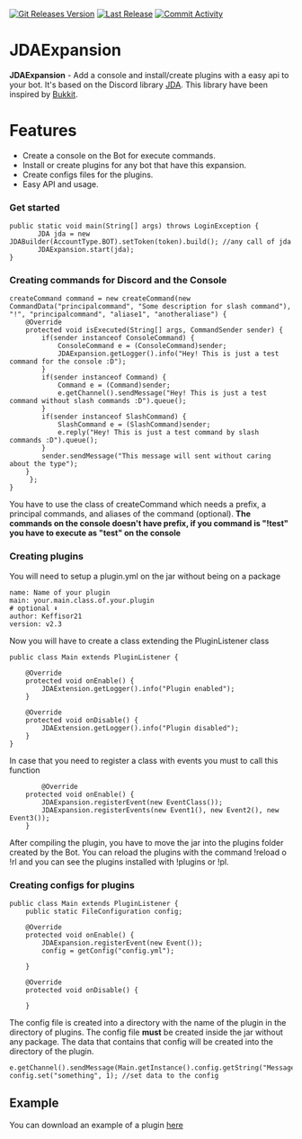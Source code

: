 [![Git Releases Version](https://img.shields.io/github/release/Keffisor/JDAExpansion)](https://github.com/Keffisor/JDAExpansion/releases)
[![Last Release](https://img.shields.io/github/release-date/Keffisor/JDAExpansion)](https://github.com/Keffisor/JDAExpansion/releases)
[![Commit Activity](https://img.shields.io/github/commit-activity/m/Keffisor/JDAExpansion)](https://github.com/Keffisor/JDAExpansion/commits/master)
<br>
# JDAExpansion
**JDAExpansion** - Add a console and install/create plugins with a easy api to your bot. It's based on the Discord library [JDA](https://github.com/DV8FromTheWorld/JDA). This library have been inspired by [Bukkit](https://dev.bukkit.org/).

# Features
- Create a console on the Bot for execute commands.
- Install or create plugins for any bot that have this expansion.
- Create configs files for the plugins.
- Easy API and usage.


### Get started
```
public static void main(String[] args) throws LoginException {
       JDA jda = new JDABuilder(AccountType.BOT).setToken(token).build(); //any call of jda
   	   JDAExpansion.start(jda);  
}
```


### Creating commands for Discord and the Console
```
createCommand command = new createCommand(new CommandData("principalcommand", "Some description for slash command"), "!", "principalcommand", "aliase1", "anotheraliase") {
	@Override
	protected void isExecuted(String[] args, CommandSender sender) {
		if(sender instanceof ConsoleCommand) {
			ConsoleCommand e = (ConsoleCommand)sender;
			JDAExpansion.getLogger().info("Hey! This is just a test command for the console :D");
		}
		if(sender instanceof Command) {
			Command e = (Command)sender;
			e.getChannel().sendMessage("Hey! This is just a test command without slash commands :D").queue();
		}
		if(sender instanceof SlashCommand) {
			SlashCommand e = (SlashCommand)sender;
			e.reply("Hey! This is just a test command by slash commands :D").queue();
		}
		sender.sendMessage("This message will sent without caring about the type");
	}
     }; 
}
```
You have to use the class of createCommand which needs a prefix, a principal commands, and aliases of the command (optional).
**The commands on the console doesn't have prefix, if you command is "!test" you have to execute as "test" on the console**


### Creating plugins 
You will need to setup a plugin.yml on the jar without being on a package
```
name: Name of your plugin
main: your.main.class.of.your.plugin
# optional ⬇
author: Keffisor21
version: v2.3
```
Now you will have to create a class extending the PluginListener class
```
public class Main extends PluginListener {

	@Override
	protected void onEnable() {
		JDAExtension.getLogger().info("Plugin enabled");
	}
	
	@Override
	protected void onDisable() {
		JDAExtension.getLogger().info("Plugin disabled");
	}
}
```
In case that you need to register a class with events you must to call this function
```
        @Override
	protected void onEnable() {
		JDAExpansion.registerEvent(new EventClass());
		JDAExpansion.registerEvents(new Event1(), new Event2(), new Event3());
	}
```
After compiling the plugin, you have to move the jar into the plugins folder created by the Bot. You can reload the plugins with the command !reload o !rl and you can see the plugins installed with !plugins or !pl.

### Creating configs for plugins
```
public class Main extends PluginListener {
	public static FileConfiguration config;
	
	@Override
	protected void onEnable() {
		JDAExpansion.registerEvent(new Event());		
		config = getConfig("config.yml");
 		
	}
	
	@Override
	protected void onDisable() {
		
	}
```
The config file is created into a directory with the name of the plugin in the directory of plugins. The config file **must** be created inside the jar without any package. The data that contains that config will be created into the directory of the plugin.
```
e.getChannel().sendMessage(Main.getInstance().config.getString("Message.NoPermission")).queue(); 
config.set("something", 1); //set data to the config
```
<h2><strong>Example</strong></h2>
<p>You can download an example of a plugin <a href="https://keffisor21.com/downloads/CommandCreator.jar">here</a></p>
<br>
<br>
<br>
